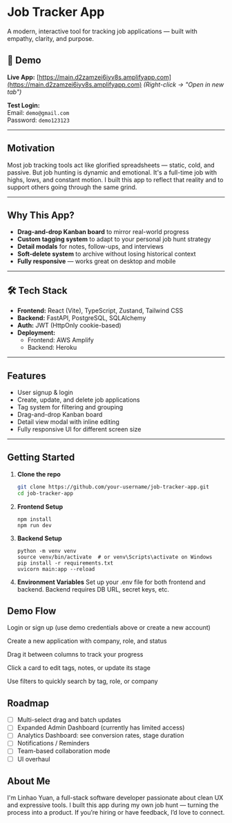 # Job Tracker App

A modern, interactive tool for tracking job applications — built with empathy, clarity, and purpose.

## 🔗 Demo

**Live App:** [https://main.d2zamzei6iyv8s.amplifyapp.com](https://main.d2zamzei6iyv8s.amplifyapp.com) *(Right-click → "Open in new tab")*


**Test Login:**  
Email: `demo@gmail.com`  
Password: `demo123123`

---

##  Motivation

Most job tracking tools act like glorified spreadsheets — static, cold, and passive. But job hunting is dynamic and emotional. It's a full-time job with highs, lows, and constant motion. I built this app to reflect that reality and to support others going through the same grind.

---

##  Why This App?

- **Drag-and-drop Kanban board** to mirror real-world progress
- **Custom tagging system** to adapt to your personal job hunt strategy
- **Detail modals** for notes, follow-ups, and interviews
- **Soft-delete system** to archive without losing historical context
- **Fully responsive** — works great on desktop and mobile

---

## 🛠 Tech Stack

- **Frontend:** React (Vite), TypeScript, Zustand, Tailwind CSS  
- **Backend:** FastAPI, PostgreSQL, SQLAlchemy  
- **Auth:** JWT (HttpOnly cookie-based)  
- **Deployment:**  
  - Frontend: AWS Amplify  
  - Backend: Heroku  

---

##  Features

- User signup & login  
- Create, update, and delete job applications  
- Tag system for filtering and grouping  
- Drag-and-drop Kanban board  
- Detail view modal with inline editing  
- Fully responsive UI for different screen size

---

##  Getting Started

1. **Clone the repo**
   ```bash
   git clone https://github.com/your-username/job-tracker-app.git
   cd job-tracker-app

2. **Frontend Setup**
    ```cd frontend
   npm install
   npm run dev
3. **Backend Setup**
   ```cd backend
   python -m venv venv
   source venv/bin/activate  # or venv\Scripts\activate on Windows
   pip install -r requirements.txt
   uvicorn main:app --reload
4. **Environment Variables**
   Set up your .env file for both frontend and backend. Backend requires DB URL, secret keys, etc.

##  Demo Flow
Login or sign up (use demo credentials above or create a new account)

Create a new application with company, role, and status

Drag it between columns to track your progress

Click a card to edit tags, notes, or update its stage

Use filters to quickly search by tag, role, or company

##  Roadmap
- [ ] Multi-select drag and batch updates
- [ ] Expanded Admin Dashboard (currently has limited access)
- [ ] Analytics Dashboard: see conversion rates, stage duration
- [ ] Notifications / Reminders
- [ ] Team-based collaboration mode
- [ ] UI overhaul

##  About Me
I'm Linhao Yuan, a full-stack software developer passionate about clean UX and expressive tools. I built this app during my own job hunt — turning the process into a product. If you’re hiring or have feedback, I’d love to connect.

